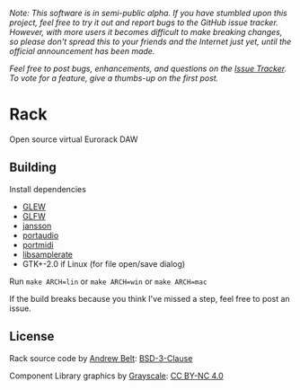 *Note: This software is in semi-public alpha. If you have stumbled upon this project, feel free to try it out and report bugs to the GitHub issue tracker. However, with more users it becomes difficult to make breaking changes, so please don't spread this to your friends and the Internet just yet, until the official announcement has been made.*

*Feel free to post bugs, enhancements, and questions on the [Issue Tracker](https://github.com/AndrewBelt/Rack/issues). To vote for a feature, give a thumbs-up on the first post.*

# Rack

Open source virtual Eurorack DAW

## Building

Install dependencies

- [GLEW](http://www.glfw.org/)
- [GLFW](http://glew.sourceforge.net/)
- [jansson](http://www.digip.org/jansson/)
- [portaudio](http://www.portaudio.com/)
- [portmidi](http://portmedia.sourceforge.net/portmidi/)
- [libsamplerate](http://www.mega-nerd.com/SRC/)
- GTK+-2.0 if Linux (for file open/save dialog)

Run `make ARCH=lin` or `make ARCH=win` or `make ARCH=mac`

If the build breaks because you think I've missed a step, feel free to post an issue.

## License

Rack source code by [Andrew Belt](https://andrewbelt.name/): [BSD-3-Clause](LICENSE.txt)

Component Library graphics by [Grayscale](http://grayscale.info/): [CC BY-NC 4.0](https://creativecommons.org/licenses/by-nc/4.0/)

